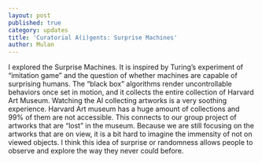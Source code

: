 ```yaml
---
layout: post
published: true
category: updates
title: 'Curatorial A(i)gents: Surprise Machines'
author: Mulan
---
```

I explored the Surprise Machines. It is inspired by Turing’s experiment of “imitation game” and the question of whether machines are capable of surprising humans. The “black box” algorithms render uncontrollable behaviors once set in motion, and it collects the entire collection of Harvard Art Museum. Watching the AI collecting artworks is a very soothing experience. Harvard Art museum has a huge amount of collections and 99% of them are not accessible. This connects to our group project of artworks that are “lost” in the museum. Because we are still focusing on the artworks that are on view, it is a bit hard to imagine the immensity of not on viewed objects. I think this idea of surprise or randomness allows people to observe and explore the way they never could before. 
